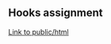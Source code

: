 ## Hooks assignment

[Link to public/html](https://users.metropolia.fi/~mirohi/WebOhjelmointi/Week6/Hooks/dist/)

